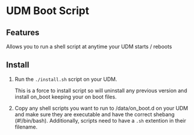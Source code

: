 # UDM Boot Script

## Features

Allows you to run a shell script at anytime your UDM starts / reboots

## Install

1. Run the `./install.sh` script on your UDM.

   This is a force to install script so will uninstall any previous version and install on_boot keeping your on boot files.

2. Copy any shell scripts you want to run to /data/on_boot.d on your UDM and make sure they are executable and have the correct shebang (#!/bin/bash). Additionally, scripts need to have a `.sh` extention in their filename.
